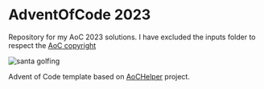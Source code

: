 # AdventOfCode 2023

Repository for my AoC 2023 solutions. I have excluded the inputs folder to respect the [AoC copyright](https://old.reddit.com/r/adventofcode/wiki/faqs/copyright/inputs)

![santa golfing](https://hosting.photobucket.com/albums/ac4/Amethyst1016/snowylandscape.gif)

Advent of Code template based on [AoCHelper](https://github.com/eduherminio/AoCHelper) project.
